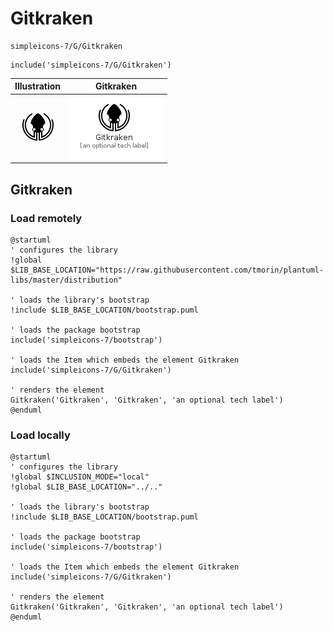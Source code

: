# Gitkraken


```text
simpleicons-7/G/Gitkraken
```

```text
include('simpleicons-7/G/Gitkraken')
```



| Illustration | Gitkraken |
| :---: | :---: |
| ![illustration for Illustration](../../simpleicons-7/G/Gitkraken.png) | ![illustration for Gitkraken](../../simpleicons-7/G/Gitkraken.Local.png) |




## Gitkraken

### Load remotely
```plantuml
@startuml
' configures the library
!global $LIB_BASE_LOCATION="https://raw.githubusercontent.com/tmorin/plantuml-libs/master/distribution"

' loads the library's bootstrap
!include $LIB_BASE_LOCATION/bootstrap.puml

' loads the package bootstrap
include('simpleicons-7/bootstrap')

' loads the Item which embeds the element Gitkraken
include('simpleicons-7/G/Gitkraken')

' renders the element
Gitkraken('Gitkraken', 'Gitkraken', 'an optional tech label')
@enduml
```

### Load locally
```plantuml
@startuml
' configures the library
!global $INCLUSION_MODE="local"
!global $LIB_BASE_LOCATION="../.."

' loads the library's bootstrap
!include $LIB_BASE_LOCATION/bootstrap.puml

' loads the package bootstrap
include('simpleicons-7/bootstrap')

' loads the Item which embeds the element Gitkraken
include('simpleicons-7/G/Gitkraken')

' renders the element
Gitkraken('Gitkraken', 'Gitkraken', 'an optional tech label')
@enduml
```

